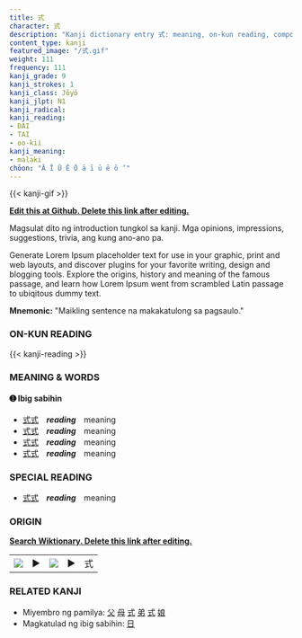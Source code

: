 ```yaml
---
title: 式
character: 式
description: "Kanji dictionary entry 式: meaning, on-kun reading, compounds, origin, related kanji"
content_type: kanji
featured_image: "/式.gif"
weight: 111
frequency: 111
kanji_grade: 9
kanji_strokes: 1
kanji_class: Jōyō
kanji_jlpt: N1
kanji_radical: 
kanji_reading: 
- DAI
- TAI
- oo-kii
kanji_meaning:
- malaki
chōon: "Ā Ī Ū Ē Ō ā ī ū ē ō ’"
---
```

[//]: # (Don't edit the line below. Kanji animated GIF code is automatically generated.)
{{< kanji-gif >}}

[//]: # (Edit below this line.)

**[Edit this at Github. Delete this link after editing.](https://github.com/tim0g/tim/tree/main/content/kanji/式/index.md)**

Magsulat dito ng introduction tungkol sa kanji. Mga opinions, impressions, suggestions, trivia, ang kung ano-ano pa.

Generate Lorem Ipsum placeholder text for use in your graphic, print and web layouts, and discover plugins for your favorite writing, design and blogging tools. Explore the origins, history and meaning of the famous passage, and learn how Lorem Ipsum went from scrambled Latin passage to ubiqitous dummy text.
 
**Mnemonic:** "Maikling sentence na makakatulong sa pagsaulo."

### ON-KUN READING

[//]: # (Don't edit the line below. ON-KUN READING code is automatically generated.)
{{< kanji-reading >}}

### MEANING & WORDS

#### ➊ **Ibig sabihin**
  - [式](../式)[式](../式)　***reading***　meaning
  - [式](../式)[式](../式)　***reading***　meaning
  - [式](../式)[式](../式)　***reading***　meaning
  - [式](../式)[式](../式)　***reading***　meaning

### SPECIAL READING
  - [式](../式)[式](../式)　***reading***　meaning

### ORIGIN

**[Search Wiktionary. Delete this link after editing.](https://wiktionary.org/wiki/式)**
<table class="kanji-table"><tr><td>
<img src="60px-式-bronze.svg.png">
</td><td>▶</td><td>
<img src="60px-式-oracle.svg.png">
</td><td>▶</td>
<td class="kanji-origin">式</td>
</tr></table>

### RELATED KANJI
- Miyembro ng pamilya: [父](../父) [母](../母) [式](../式) [弟](../弟) [式](../式) [娘](../娘)
- Magkatulad ng ibig sabihin: [日](../日)
